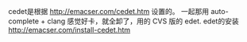 cedet是根据 http://emacser.com/cedet.htm 设置的。
一起那用 auto-complete + clang 感觉好卡，就全卸了，用的 CVS 版的 edet.
edet的安装 http://emacser.com/install-cedet.htm
